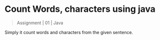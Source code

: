 # Count Words, characters using java
>Assignment | 01 | Java

Simply it count words and characters from the given sentence.

